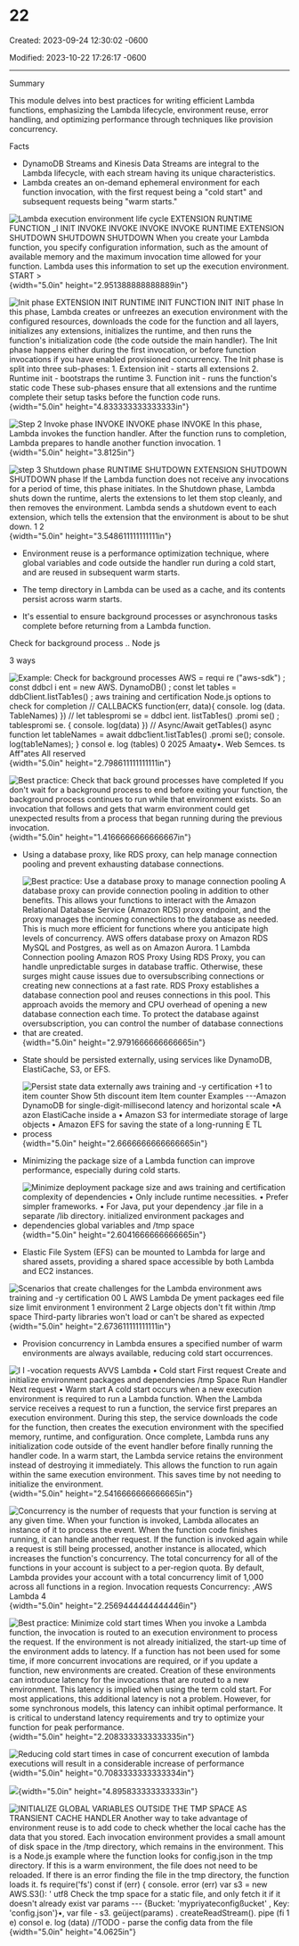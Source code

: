 # 22

Created: 2023-09-24 12:30:02 -0600

Modified: 2023-10-22 17:26:17 -0600

---

Summary

This module delves into best practices for writing efficient Lambda functions, emphasizing the Lambda lifecycle, environment reuse, error handling, and optimizing performance through techniques like provision concurrency.

Facts

- DynamoDB Streams and Kinesis Data Streams are integral to the Lambda lifecycle, with each stream having its unique characteristics.
- Lambda creates an on-demand ephemeral environment for each function invocation, with the first request being a "cold start" and subsequent requests being "warm starts."



![Lambda execution environment life cycle EXTENSION RUNTIME FUNCTION _l INIT INVOKE INVOKE INVOKE INVOKE RUNTIME EXTENSION SHUTDOWN SHUTDOWN SHUTDOWN When you create your Lambda function, you specify configuration information, such as the amount of available memory and the maximum invocation time allowed for your function. Lambda uses this information to set up the execution environment. START > ](../../../media/AWS-Developing-Serverless-Solutions-on-AWS-Module-7---Lambda-22-image1.png){width="5.0in" height="2.951388888888889in"}



![Init phase EXTENSION INIT RUNTIME INIT FUNCTION INIT INIT phase In this phase, Lambda creates or unfreezes an execution environment with the configured resources, downloads the code for the function and all layers, initializes any extensions, initializes the runtime, and then runs the function's initialization code (the code outside the main handler). The Init phase happens either during the first invocation, or before function invocations if you have enabled provisioned concurrency. The Init phase is split into three sub-phases: 1. Extension init - starts all extensions 2. Runtime init - bootstraps the runtime 3. Function init - runs the function's static code These sub-phases ensure that all extensions and the runtime complete their setup tasks before the function code runs. ](../../../media/AWS-Developing-Serverless-Solutions-on-AWS-Module-7---Lambda-22-image2.png){width="5.0in" height="4.833333333333333in"}



![Step 2 Invoke phase INVOKE INVOKE phase INVOKE In this phase, Lambda invokes the function handler. After the function runs to completion, Lambda prepares to handle another function invocation. 1 ](../../../media/AWS-Developing-Serverless-Solutions-on-AWS-Module-7---Lambda-22-image3.png){width="5.0in" height="3.8125in"}



![step 3 Shutdown phase RUNTIME SHUTDOWN EXTENSION SHUTDOWN SHUTDOWN phase If the Lambda function does not receive any invocations for a period of time, this phase initiates. In the Shutdown phase, Lambda shuts down the runtime, alerts the extensions to let them stop cleanly, and then removes the environment. Lambda sends a shutdown event to each extension, which tells the extension that the environment is about to be shut down. 1 2 ](../../../media/AWS-Developing-Serverless-Solutions-on-AWS-Module-7---Lambda-22-image4.png){width="5.0in" height="3.548611111111111in"}







- Environment reuse is a performance optimization technique, where global variables and code outside the handler run during a cold start, and are reused in subsequent warm starts.
- The temp directory in Lambda can be used as a cache, and its contents persist across warm starts.





- It's essential to ensure background processes or asynchronous tasks complete before returning from a Lambda function.





Check for background process .. Node js



3 ways



![Example: Check for background processes AWS = requi re ("aws-sdk") ; const ddbcl i ent = new AWS. DynamoDB() ; const let tables = ddbCIient.IistTab1es() ; aws training and certification Node.js options to check for completion // CALLBACKS function(err, data){ console. log (data. TableNames) }) // let tablespromi se = ddbcl ient. listTab1es() .promi se() ; tablespromi se. { console. log(data) }) // Async/Await getTabIes() async function let tableNames = await ddbc1ient.1istTab1es() .promi se(); console. log(tab1eNames); } consol e. log (tables) 0 2025 Amaaty•. Web Semces. ts Aff"ates All reserved ](../../../media/AWS-Developing-Serverless-Solutions-on-AWS-Module-7---Lambda-22-image5.png){width="5.0in" height="2.798611111111111in"}





![Best practice: Check that back ground processes have completed If you don't wait for a background process to end before exiting your function, the background process continues to run while that environment exists. So an invocation that follows and gets that warm environment could get unexpected results from a process that began running during the previous invocation. ](../../../media/AWS-Developing-Serverless-Solutions-on-AWS-Module-7---Lambda-22-image6.png){width="5.0in" height="1.4166666666666667in"}





- Using a database proxy, like RDS proxy, can help manage connection pooling and prevent exhausting database connections.
- ![Best practice: Use a database proxy to manage connection pooling A database proxy can provide connection pooling in addition to other benefits. This allows your functions to interact with the Amazon Relational Database Service (Amazon RDS) proxy endpoint, and the proxy manages the incoming connections to the database as needed. This is much more efficient for functions where you anticipate high levels of concurrency. AWS offers database proxy on Amazon RDS MySQL and Postgres, as well as on Amazon Aurora. 1 Lambda Connection pooling Amazon ROS Proxy Using RDS Proxy, you can handle unpredictable surges in database traffic. Otherwise, these surges might cause issues due to oversubscribing connections or creating new connections at a fast rate. RDS Proxy establishes a database connection pool and reuses connections in this pool. This approach avoids the memory and CPU overhead of opening a new database connection each time. To protect the database against oversubscription, you can control the number of database connections that are created. ](../../../media/AWS-Developing-Serverless-Solutions-on-AWS-Module-7---Lambda-22-image7.png){width="5.0in" height="2.9791666666666665in"}



- State should be persisted externally, using services like DynamoDB, ElastiCache, S3, or EFS.
- ![Persist state data externally aws training and -y certification +1 to item counter Show 5th discount item Item counter Examples ---Amazon DynamoDB for single-digit-millisecond latency and horizontal scale •A azon ElastiCache inside a • Amazon S3 for intermediate storage of large objects • Amazon EFS for saving the state of a long-running E TL process ](../../../media/AWS-Developing-Serverless-Solutions-on-AWS-Module-7---Lambda-22-image8.png){width="5.0in" height="2.6666666666666665in"}





- Minimizing the package size of a Lambda function can improve performance, especially during cold starts.
- ![Minimize deployment package size and aws training and certification complexity of dependencies • Only include runtime necessities. • Prefer simpler frameworks. • For Java, put your dependency .jar file in a separate /lib directory. initialized environment packages and dependencies global variables and /tmp space ](../../../media/AWS-Developing-Serverless-Solutions-on-AWS-Module-7---Lambda-22-image9.png){width="5.0in" height="2.6041666666666665in"}



- Elastic File System (EFS) can be mounted to Lambda for large and shared assets, providing a shared space accessible by both Lambda and EC2 instances.





![Scenarios that create challenges for the Lambda environment aws training and -y certification 00 L AWS Lambda De yment packages eed file size limit environment 1 environment 2 Large objects don't fit within /tmp space Third-party libraries won't load or can't be shared as expected ](../../../media/AWS-Developing-Serverless-Solutions-on-AWS-Module-7---Lambda-22-image10.png){width="5.0in" height="2.673611111111111in"}

- Provision concurrency in Lambda ensures a specified number of warm environments are always available, reducing cold start occurrences.













![I I -vocation requests AVVS Lambda • Cold start First request Create and initialize environment packages and dependencies /tmp Space Run Handler Next request • Warm start A cold start occurs when a new execution environment is required to run a Lambda function. When the Lambda service receives a request to run a function, the service first prepares an execution environment. During this step, the service downloads the code for the function, then creates the execution environment with the specified memory, runtime, and configuration. Once complete, Lambda runs any initialization code outside of the event handler before finally running the handler code. In a warm start, the Lambda service retains the environment instead of destroying it immediately. This allows the function to run again within the same execution environment. This saves time by not needing to initialize the environment. ](../../../media/AWS-Developing-Serverless-Solutions-on-AWS-Module-7---Lambda-22-image11.png){width="5.0in" height="2.5416666666666665in"}











![Concurrency is the number of requests that your function is serving at any given time. When your function is invoked, Lambda allocates an instance of it to process the event. When the function code finishes running, it can handle another request. If the function is invoked again while a request is still being processed, another instance is allocated, which increases the function's concurrency. The total concurrency for all of the functions in your account is subject to a per-region quota. By default, Lambda provides your account with a total concurrency limit of 1,000 across all functions in a region. Invocation requests Concurrency: ,AWS Lambda 4 ](../../../media/AWS-Developing-Serverless-Solutions-on-AWS-Module-7---Lambda-22-image12.png){width="5.0in" height="2.2569444444444446in"}











![Best practice: Minimize cold start times When you invoke a Lambda function, the invocation is routed to an execution environment to process the request. If the environment is not already initialized, the start-up time of the environment adds to latency. If a function has not been used for some time, if more concurrent invocations are required, or if you update a function, new environments are created. Creation of these environments can introduce latency for the invocations that are routed to a new environment. This latency is implied when using the term cold start. For most applications, this additional latency is not a problem. However, for some synchronous models, this latency can inhibit optimal performance. It is critical to understand latency requirements and try to optimize your function for peak performance. ](../../../media/AWS-Developing-Serverless-Solutions-on-AWS-Module-7---Lambda-22-image13.png){width="5.0in" height="2.2083333333333335in"}



![Reducing cold start times in case of concurrent execution of lambda executions will result in a considerable increase of performance ](../../../media/AWS-Developing-Serverless-Solutions-on-AWS-Module-7---Lambda-22-image14.png){width="5.0in" height="0.7083333333333334in"}







![](../../../media/AWS-Developing-Serverless-Solutions-on-AWS-Module-7---Lambda-22-image15.png){width="5.0in" height="4.895833333333333in"}





![INITIALIZE GLOBAL VARIABLES OUTSIDE THE TMP SPACE AS TRANSIENT CACHE HANDLER Another way to take advantage of environment reuse is to add code to check whether the local cache has the data that you stored. Each invocation environment provides a small amount of disk space in the /tmp directory, which remains in the environment. This is a Node.js example where the function looks for config.json in the tmp directory. If this is a warm environment, the file does not need to be reloaded. If there is an error finding the file in the tmp directory, the function loads it. fs require('fs') const if (err) { console. error (err) var s3 = new AWS.S3(): ' utf8 Check the tmp space for a static file, and only fetch it if it doesn't already exist var params --- {Bucket: 'mypriyateconfigßucket' , Key: 'config.json'}•, var file - s3. geüject(params) . createReadStream(). pipe (fi 1 e) consol e. log (data) //TODO - parse the config data from the file ](../../../media/AWS-Developing-Serverless-Solutions-on-AWS-Module-7---Lambda-22-image16.png){width="5.0in" height="4.0625in"}
































